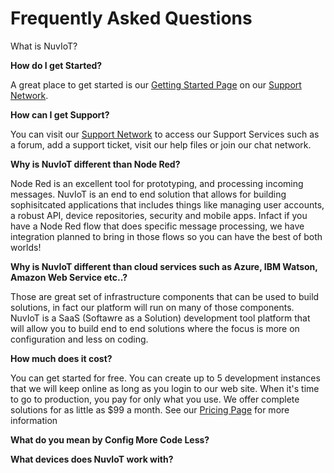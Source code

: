 # Frequently Asked Questions

What is NuvIoT?


**How do I get Started?**

A great place to get started is our [Getting Started Page](http://support.nuviot.com/help.html#/GettingStarted.md) on our [Support Network](http://support.nuviot.com).

**How can I get Support?**

You can visit our [Support Network](http://support.nuviot.com) to access our Support Services such as a forum, add a support ticket, visit our help files or join our chat network.

**Why is NuvIoT different than Node Red?**

Node Red is an excellent tool for prototyping, and processing incoming messages.  NuvIoT is an end to 
end solution that allows for building sophisitcated applications that includes things like managing 
user accounts, a robust API, device repositories, security and mobile apps.  Infact if you have a Node Red
flow that does specific message processing, we have integration planned to bring in those flows so you 
can have the best of both worlds!

**Why is NuvIoT different than cloud services such as Azure, IBM Watson, Amazon Web Service etc..?**

Those are great set of infrastructure components that can be used to build solutions, in fact our platform
will run on many of those components.  NuvIoT is a SaaS (Softawre as a Solution) development tool platform that will 
allow you to build end to end solutions where the focus is more on configuration and less on coding.    

**How much does it cost?**

You can get started for free.  You can create up to 5 development instances that we will keep online as long 
as you login to our web site.  When it's time to go to production, you pay for only what you use.  We offer 
complete solutions for as little as $99 a month.  See our [Pricing Page](https://www.IoTAppStudio.com/info/Pricing) for more information

**What do you mean by Config More Code Less?**

**What devices does NuvIoT work with?**




